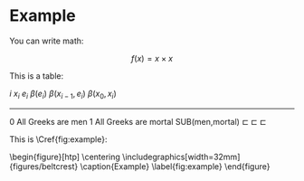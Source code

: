 # Example


You can write math:


$$
f (x) = x \times x
$$


This is a table:


$i$  $x_i$                 $e_i$             $\beta(e_i)$    $\beta(x_{i-1},e_i)$ $\beta(x_0,x_i)$
---  --------------------- ---------------   ------------    -------------------- ----------------
0    All Greeks are men
1    All Greeks are mortal SUB(men,mortal)   $\sqsubset$        $\sqsubset$             $\sqsubset$

This is \Cref{fig:example}:

\begin{figure}[htp]
  \centering
  \includegraphics[width=32mm]{figures/beltcrest}
  \caption{Example}
  \label{fig:example}
\end{figure}
